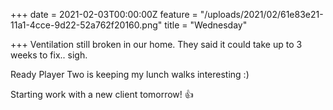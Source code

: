 +++
date = 2021-02-03T00:00:00Z
feature = "/uploads/2021/02/61e83e21-11a1-4cce-9d22-52a762f20160.png"
title = "Wednesday"

+++
Ventilation still broken in our home. They said it could take up to 3 weeks to fix.. sigh.

Ready Player Two is keeping my lunch walks interesting :)

Starting work with a new client tomorrow! 👍